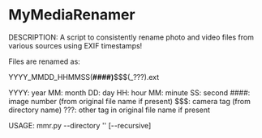 # MyMediaRenamer

DESCRIPTION:
A script to consistently rename photo and video files from various sources using EXIF timestamps!

Files are renamed as:

   YYYY_MMDD_HHMMSS(__####)__$$$(_???).ext

   YYYY: year
   MM:   month
   DD:   day
   HH:   hour
   MM:   minute
   SS:   second
   ####: image number (from original file name if present)
   $$$:  camera tag (from directory name)
   ???:  other tag in original file name if present

USAGE:
   mmr.py --directory '<full path to directory>' [--recursive]
   
